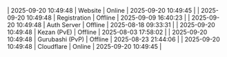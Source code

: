 | 2025-09-20 10:49:48 | Website | Online | 2025-09-20 10:49:45 |
| 2025-09-20 10:49:48 | Registration | Offline | 2025-09-09 16:40:23 |
| 2025-09-20 10:49:48 | Auth Server | Offline | 2025-08-18 09:33:31 |
| 2025-09-20 10:49:48 | Kezan (PvE) | Offline | 2025-08-03 17:58:02 |
| 2025-09-20 10:49:48 | Gurubashi (PvP) | Offline | 2025-08-23 21:44:06 |
| 2025-09-20 10:49:48 | Cloudflare | Online | 2025-09-20 10:49:45 |
